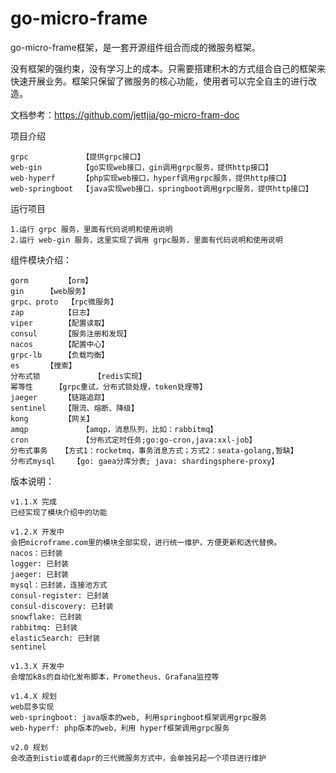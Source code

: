 # go-micro-frame

go-micro-frame框架，是一套开源组件组合而成的微服务框架。

没有框架的强约束，没有学习上的成本。只需要搭建积木的方式组合自己的框架来快速开展业务。框架只保留了微服务的核心功能，使用者可以完全自主的进行改造。

文档参考：https://github.com/jettjia/go-micro-fram-doc

项目介绍
```
grpc            【提供grpc接口】
web-gin         【go实现web接口，gin调用grpc服务，提供http接口】
web-hyperf      【php实现web接口，hyperf调用grpc服务，提供http接口】 
web-springboot  【java实现web接口，springboot调用grpc服务，提供http接口】
```

运行项目
```
1.运行 grpc 服务，里面有代码说明和使用说明
2.运行 web-gin 服务，这里实现了调用 grpc服务，里面有代码说明和使用说明
```

组件模块介绍：

```
gorm		【orm】
gin		【web服务】
grpc、proto	【rpc微服务】
zap 		【日志】
viper		【配置读取】
consul 		【服务注册和发现】
nacos		【配置中心】
grpc-lb 	【负载均衡】
es		【搜索】
分布式锁	        【redis实现】
幂等性		【grpc重试，分布式锁处理，token处理等】
jaeger		【链路追踪】
sentinel	【限流、熔断、降级】
kong		【网关】
amqp            【amqp，消息队列，比如：rabbitmq】
cron            【分布式定时任务;go:go-cron,java:xxl-job】
分布式事务	【方式1：rocketmq，事务消息方式；方式2：seata-golang,暂缺】
分布式mysql	【go: gaea分库分表; java: shardingsphere-proxy】
```

版本说明：

```
v1.1.X 完成
已经实现了模块介绍中的功能
```

```
v1.2.X 开发中
会把microframe.com里的模块全部实现，进行统一维护，方便更新和迭代替换。
nacos：已封装
logger: 已封装
jaeger: 已封装
mysql：已封装，连接池方式
consul-register: 已封装
consul-discovery: 已封装
snowflake: 已封装
rabbitmq: 已封装
elasticSearch: 已封装
sentinel
```

```
v1.3.X 开发中
会增加k8s的自动化发布脚本，Prometheus、Grafana监控等
```

```
v1.4.X 规划
web层多实现
web-springboot: java版本的web, 利用springboot框架调用grpc服务
web-hyperf: php版本的web，利用 hyperf框架调用grpc服务
```

```
v2.0 规划
会改造到istio或者dapr的三代微服务方式中，会单独另起一个项目进行维护
```

